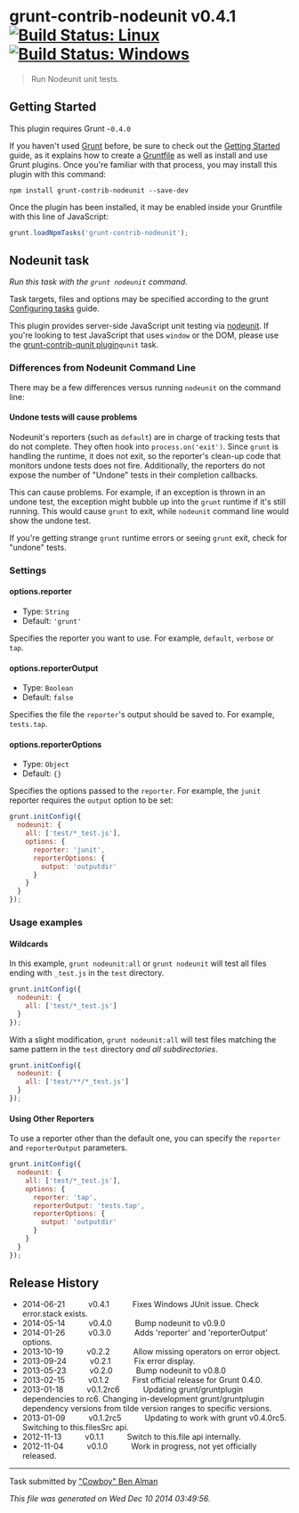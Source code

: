 # grunt-contrib-nodeunit v0.4.1 [![Build Status: Linux](https://travis-ci.org/gruntjs/grunt-contrib-nodeunit.svg)](https://travis-ci.org/gruntjs/grunt-contrib-nodeunit) [![Build Status: Windows](https://ci.appveyor.com/api/projects/status/8526qwiyaavbfbxh?svg=true)](https://ci.appveyor.com/project/gruntjs/grunt-contrib-nodeunit/branch/master)

> Run Nodeunit unit tests.



## Getting Started
This plugin requires Grunt `~0.4.0`

If you haven't used [Grunt](http://gruntjs.com/) before, be sure to check out the [Getting Started](http://gruntjs.com/getting-started) guide, as it explains how to create a [Gruntfile](http://gruntjs.com/sample-gruntfile) as well as install and use Grunt plugins. Once you're familiar with that process, you may install this plugin with this command:

```shell
npm install grunt-contrib-nodeunit --save-dev
```

Once the plugin has been installed, it may be enabled inside your Gruntfile with this line of JavaScript:

```js
grunt.loadNpmTasks('grunt-contrib-nodeunit');
```




## Nodeunit task
_Run this task with the `grunt nodeunit` command._

Task targets, files and options may be specified according to the grunt [Configuring tasks](http://gruntjs.com/configuring-tasks) guide.

This plugin provides server-side JavaScript unit testing via [nodeunit](https://github.com/caolan/nodeunit/). If you're looking to test JavaScript that uses `window` or the DOM, please use the [grunt-contrib-qunit plugin](https://github.com/gruntjs/grunt-contrib-qunit)`qunit` task.

### Differences from Nodeunit Command Line

There may be a few differences versus running `nodeunit` on the command line:

#### Undone tests will cause problems

Nodeunit's reporters (such as `default`) are in charge of tracking tests that do not complete.  They often hook
into `process.on('exit')`.  Since `grunt` is handling the runtime, it does not exit, so the reporter's clean-up code
that monitors undone tests does not fire.  Additionally, the reporters do not expose the number of "Undone" tests in their
completion callbacks.

This can cause problems.  For example, if an exception is thrown in an undone test, the exception might bubble up into the
`grunt` runtime if it's still running.  This would cause `grunt` to exit, while `nodeunit` command line would show the undone 
test.

If you're getting strange `grunt` runtime errors or seeing `grunt` exit, check for "undone" tests.
### Settings

#### options.reporter
* Type: `String`  
* Default: `'grunt'`  

Specifies the reporter you want to use. For example, `default`, `verbose` or `tap`.

#### options.reporterOutput
* Type: `Boolean`  
* Default: `false`  

Specifies the file the `reporter`'s output should be saved to. For example, `tests.tap`.

#### options.reporterOptions
* Type: `Object`
* Default: `{}`

Specifies the options passed to the `reporter`.  For example, the `junit` reporter requires the `output` option
to be set:

```js
grunt.initConfig({
  nodeunit: {
    all: ['test/*_test.js'],
    options: {
      reporter: 'junit',
      reporterOptions: {
        output: 'outputdir'
      }
    }
  }
});
```

### Usage examples

#### Wildcards

In this example, `grunt nodeunit:all` or `grunt nodeunit` will test all files ending with `_test.js` in the `test` directory.

```js
grunt.initConfig({
  nodeunit: {
    all: ['test/*_test.js']
  }
});
```

With a slight modification, `grunt nodeunit:all` will test files matching the same pattern in the `test` directory _and all subdirectories_.

```js
grunt.initConfig({
  nodeunit: {
    all: ['test/**/*_test.js']
  }
});
```

#### Using Other Reporters

To use a reporter other than the default one, you can specify the `reporter` and `reporterOutput` parameters.

```js
grunt.initConfig({
  nodeunit: {
    all: ['test/*_test.js'],
    options: {
      reporter: 'tap',
      reporterOutput: 'tests.tap',
      reporterOptions: {
        output: 'outputdir'
      }
    }
  }
});
```


## Release History

 * 2014-06-21   v0.4.1   Fixes Windows JUnit issue. Check error.stack exists.
 * 2014-05-14   v0.4.0   Bump nodeunit to v0.9.0
 * 2014-01-26   v0.3.0   Adds 'reporter' and 'reporterOutput' options.
 * 2013-10-19   v0.2.2   Allow missing operators on error object.
 * 2013-09-24   v0.2.1   Fix error display.
 * 2013-05-23   v0.2.0   Bump nodeunit to v0.8.0
 * 2013-02-15   v0.1.2   First official release for Grunt 0.4.0.
 * 2013-01-18   v0.1.2rc6   Updating grunt/gruntplugin dependencies to rc6. Changing in-development grunt/gruntplugin dependency versions from tilde version ranges to specific versions.
 * 2013-01-09   v0.1.2rc5   Updating to work with grunt v0.4.0rc5. Switching to this.filesSrc api.
 * 2012-11-13   v0.1.1   Switch to this.file api internally.
 * 2012-11-04   v0.1.0   Work in progress, not yet officially released.

---

Task submitted by ["Cowboy" Ben Alman](http://benalman.com)

*This file was generated on Wed Dec 10 2014 03:49:56.*
